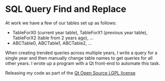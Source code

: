 # SQL Query Find and Replace

At work we have a few of our tables set up as follows:

* TableForX0 (current year table), TableForX1 (previous year table), TableForX2 (table from 2 years ago), ...
* ABCTable0, ABCTable1, ABCTable2, ...

When creating trended queries across multiple years, I write a query for a single year and then manually change table names to get queries for all other years. I wrote up a program with a Qt front-end to automate this task.

Releasing my code as part of the [Qt Open Source LGPL license](http://doc.qt.io/qt-5/opensourcelicense.html)
